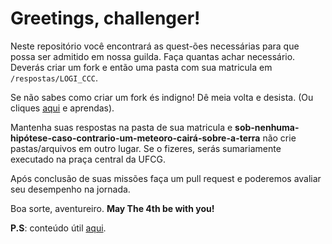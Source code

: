 <h1>Greetings, challenger!</h1>

Neste repositório você encontrará as quest-ões necessárias para que possa ser admitido em nossa guilda. Faça quantas achar necessário.
Deverás criar um fork e então uma pasta com sua matricula em `/respostas/LOGI_CCC`.

Se não sabes como criar um fork és indigno! Dê meia volta e desista.
(Ou cliques [aqui](http://pythonclub.com.br/como-fazer-fork-clone-push-pull-request-no-github.html) e aprendas).

Mantenha suas respostas na pasta de sua matricula e **sob-nenhuma-hipótese-caso-contrario-um-meteoro-cairá-sobre-a-terra** não crie pastas/arquivos em outro lugar. Se o fizeres, serás sumariamente executado na praça central da UFCG.

Após conclusão de suas missões faça um pull request e poderemos avaliar seu desempenho na jornada.

Boa sorte, aventureiro.
**May The 4th be with you!**

**P.S**: conteúdo útil [aqui](https://drive.google.com/drive/folders/0B_GydWLdj9t-OHY1RjJXeWllUEU).

